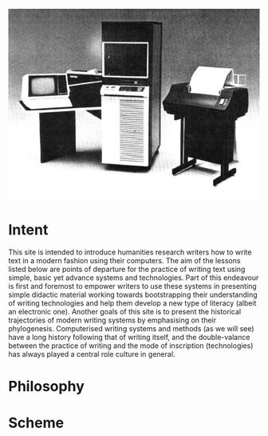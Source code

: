 ![](img/DSP6.png)

# Intent

This site is intended to introduce humanities research writers how to write text in a modern fashion using their computers. The aim of the lessons listed below  are points of departure for the practice of writing text using simple, basic yet advance systems and technologies. Part of this endeavour is first and foremost to empower writers to use these systems in presenting simple didactic material working towards bootstrapping their understanding of writing technologies and help them develop a new type of literacy (albeit an electronic one). Another goals of this site is to present the historical trajectories of modern writing systems by emphasising on their phylogenesis. Computerised writing systems and methods (as we will see) have a long history following that of writing itself, and the double-valance between the practice of writing and the mode of inscription (technologies) has always played a central role culture in general.

# Philosophy 

# Scheme


